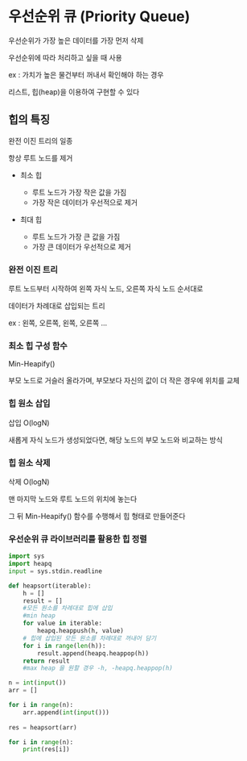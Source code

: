 # 우선순위 큐 (Priority Queue)

우선순위가 가장 높은 데이터를 가장 먼저 삭제

우선순위에 따라 처리하고 싶을 때 사용

ex : 가치가 높은 물건부터 꺼내서 확인해야 하는 경우

리스트, 힙(heap)을 이용하여 구현할 수 있다

## 힙의 특징

완전 이진 트리의 일종

항상 루트 노드를 제거

- 최소 힙
  - 루트 노드가 가장 작은 값을 가짐
  - 가장 작은 데이터가 우선적으로 제거

- 최대 힙
  - 루트 노드가 가장 큰 값을 가짐
  - 가장 큰 데이터가 우선적으로 제거

### 완전 이진 트리

루트 노드부터 시작하여 왼쪽 자식 노드, 오른쪽 자식 노드 순서대로

데이터가 차례대로 삽입되는 트리

ex : 왼쪽, 오른쪽, 왼쪽, 오른쪽 ...

### 최소 힙 구성 함수

Min-Heapify()

부모 노드로 거슬러 올라가며, 부모보다 자신의 값이 더 작은 경우에 위치를 교체

### 힙 원소 삽입

삽입 O(logN)

새롭게 자식 노드가 생성되었다면, 해당 노드의 부모 노드와 비교하는 방식

### 힙 원소 삭제

삭제 O(logN)

맨 마지막 노드와 루트 노드의 위치에 놓는다

그 뒤 Min-Heapify() 함수를 수행해서 힙 형태로 만들어준다

### 우선순위 큐 라이브러리를 활용한 힙 정렬

```python
import sys
import heapq
input = sys.stdin.readline

def heapsort(iterable):
    h = []
    result = []
    #모든 원소를 차례대로 힙에 삽입
    #min heap
    for value in iterable:
        heapq.heappush(h, value)
    # 힙에 삽입된 모든 원소를 차례대로 꺼내어 담기
    for i in range(len(h)):
        result.append(heapq.heappop(h))
    return result
    #max heap 을 원할 경우 -h, -heapq.heappop(h)

n = int(input())
arr = []

for i in range(n):
    arr.append(int(input()))
    
res = heapsort(arr)

for i in range(n):
    print(res[i])
```

